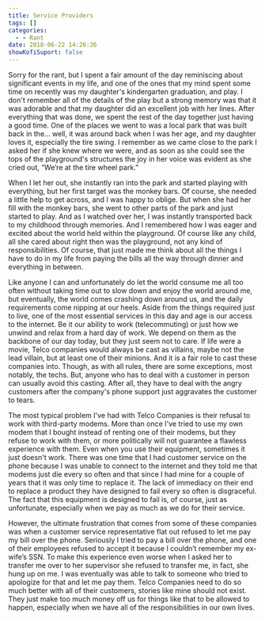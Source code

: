 ```yaml
---
title: Service Providers
tags: []
categories:
  - - Rant
date: 2018-06-22 14:26:26
showKofiSuport: false
---
```


Sorry for the rant, but I spent a fair amount of the day reminiscing about significant events in my life, and one of the ones that my mind spent some time on recently was my daughter's kindergarten graduation, and play.  I don't remember all of the details of the play but a strong memory was that it was adorable and that my daughter did an excellent job with her lines.  After everything that was done, we spent the rest of the day together just having a good time.  One of the places we went to was a local park that was built back in the… well, it was around back when I was her age, and my daughter loves it, especially the tire swing.  I remember as we came close to the park I asked her if she knew where we were, and as soon as she could see the tops of the playground's structures the joy in her voice was evident as she cried out, “We’re at the tire wheel park.” <!-- more -->

When I let her out, she instantly ran into the park and started playing with everything, but her first target was the monkey bars.  Of course, she needed a little help to get across, and I was happy to oblige.  But when she had her fill with the monkey bars, she went to other parts of the park and just started to play.  And as I watched over her, I was instantly transported back to my childhood through memories.  And I remembered how I was eager and excited about the world held within the playground.  Of course like any child, all she cared about right then was the playground, not any kind of responsibilities.  Of course, that just made me think about all the things I have to do in my life from paying the bills all the way through dinner and everything in between.

Like anyone I can and unfortunately do let the world consume me all too often without taking time out to slow down and enjoy the world around me, but eventually, the world comes crashing down around us, and the daily requirements come nipping at our heels.  Aside from the things required just to live, one of the most essential services in this day and age is our access to the internet.  Be it our ability to work (telecommuting) or just how we unwind and relax from a hard day of work.  We depend on them as the backbone of our day today, but they just seem not to care.  If life were a movie, Telco companies would always be cast as villains, maybe not the lead villain, but at least one of their minions.  And it is a fair role to cast these companies into.  Though, as with all rules, there are some exceptions, most notably, the techs. But, anyone who has to deal with a customer in person can usually avoid this casting.  After all, they have to deal with the angry customers after the company's phone support just aggravates the customer to tears.

The most typical problem I've had with Telco Companies is their refusal to work with third-party modems.  More than once I've tried to use my own modem that I bought instead of renting one of their modems, but they refuse to work with them, or more politically will not guarantee a flawless experience with them.  Even when you use their equipment, sometimes it just doesn't work.  There was one time that I had customer service on the phone because I was unable to connect to the internet and they told me that modems just die every so often and that since I had mine for a couple of years that it was only time to replace it.  The lack of immediacy on their end to replace a product they have designed to fail every so often is disgraceful. The fact that this equipment is designed to fail is, of course, just as unfortunate, especially when we pay as much as we do for their service.  

However, the ultimate frustration that comes from some of these companies was when a customer service representative flat out refused to let me pay my bill over the phone.  Seriously I tried to pay a bill over the phone, and one of their employees refused to accept it because I couldn’t remember my ex-wife’s SSN. To make this experience even worse when I asked her to transfer me over to her supervisor she refused to transfer me, in fact, she hung up on me.  I was eventually was able to talk to someone who tried to apologize for that and let me pay them.  Telco Companies need to do so much better with all of their customers, stories like mine should not exist.  They just make too much money off us for things like that to be allowed to happen, especially when we have all of the responsibilities in our own lives.
